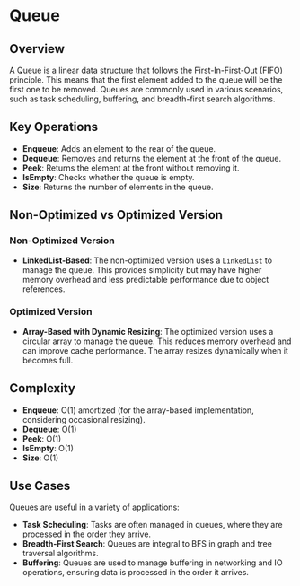 # Queue

## Overview

A Queue is a linear data structure that follows the First-In-First-Out (FIFO) principle. This means that the first element added to the queue will be the first one to be removed. Queues are commonly used in various scenarios, such as task scheduling, buffering, and breadth-first search algorithms.

## Key Operations

- **Enqueue**: Adds an element to the rear of the queue.
- **Dequeue**: Removes and returns the element at the front of the queue.
- **Peek**: Returns the element at the front without removing it.
- **IsEmpty**: Checks whether the queue is empty.
- **Size**: Returns the number of elements in the queue.

## Non-Optimized vs Optimized Version

### Non-Optimized Version
- **LinkedList-Based**: The non-optimized version uses a `LinkedList` to manage the queue. This provides simplicity but may have higher memory overhead and less predictable performance due to object references.

### Optimized Version
- **Array-Based with Dynamic Resizing**: The optimized version uses a circular array to manage the queue. This reduces memory overhead and can improve cache performance. The array resizes dynamically when it becomes full.

## Complexity

- **Enqueue**: O(1) amortized (for the array-based implementation, considering occasional resizing).
- **Dequeue**: O(1)
- **Peek**: O(1)
- **IsEmpty**: O(1)
- **Size**: O(1)

## Use Cases

Queues are useful in a variety of applications:
- **Task Scheduling**: Tasks are often managed in queues, where they are processed in the order they arrive.
- **Breadth-First Search**: Queues are integral to BFS in graph and tree traversal algorithms.
- **Buffering**: Queues are used to manage buffering in networking and IO operations, ensuring data is processed in the order it arrives.